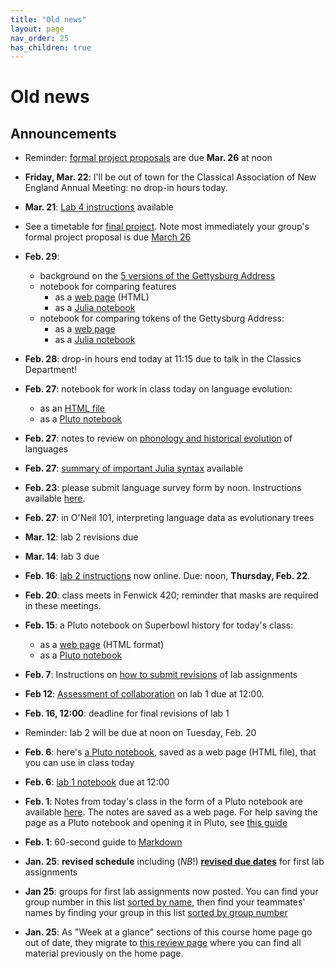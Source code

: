 ```yaml
---
title: "Old news"
layout: page
nav_order: 25
has_children: true
---
```




# Old news



## Announcements




- Reminder: [formal project proposals](./project/stage2/) are due **Mar. 26** at noon
- **Friday, Mar. 22**: I'll be out of town for the Classical Association of New England Annual Meeting: no drop-in hours today.
- **Mar. 21**: [Lab 4 instructions](./labs/lab4/) available
- See a timetable for [final project](../project/). Note most immediately your group's formal project proposal is due [March 26](../project/stage2/)
- **Feb. 29**: 
    - background on the [5 versions of the Gettysburg Address](https://www.abrahamlincolnonline.org/lincoln/speeches/gettysburg.htm#:~:text=There%20are%20five%20known%20copies,probably%20was%20the%20reading%20copy.)
    - notebook for comparing features
        - as a [web page](./classes/gburg-trees/feature-matrix.html) (HTML)
        - as a [Julia notebook](./classes/gburg-trees/feature-matrix.jl)
    - notebook for comparing tokens of the Gettysburg Address:
        - as a [web page](./classes/gburg-trees/gburgfeatures.html)
        - as a [Julia notebook](./classes/gburg-trees/gburgfeatures.jl)
- **Feb. 28**: drop-in hours end today at 11:15 due to talk in the Classics Department!
- **Feb. 27**: notebook for work in class today on language evolution:
    - as an [HTML file](./labs/lab3/lab-language.html)
    - as a [Pluto notebook](https://raw.githubusercontent.com/neelsmith/papyrus_to_pixels/main/pluto/lab-language.jl)
- **Feb. 27**: notes to review on [phonology and historical evolution](./labs/lab3/phonology) of languages
- **Feb. 27**: [summary of important Julia syntax](./julia/syntax.html) available
- **Feb. 23**: please submit language survey form by noon. Instructions available [here](./labs/lab3/dataform/).
- **Feb. 27**: in O'Neil 101, interpreting language data as evolutionary trees
- **Mar. 12**: lab 2 revisions due
- **Mar. 14**: lab 3 due

- **Feb. 16**: [lab 2 instructions](./labs/lab2/) now online. Due: noon, **Thursday, Feb. 22**.
- **Feb. 20**: class meets in Fenwick 420; reminder that masks are required in these meetings.

- **Feb. 15**: a Pluto notebook on Superbowl history for today's class:
    - as a [web page](./julia/superbowls.html) (HTML format)
    - as a [Pluto notebook](./julia/superbowls.jl)
- **Feb. 7**: Instructions on [how to submit revisions](./labs/revising/) of lab assignments
- **Feb 12**: [Assessment of collaboration](./labs/assessment1/) on lab 1 due at 12:00.
- **Feb. 16, 12:00**: deadline for final revisions of lab 1
- Reminder: lab 2 will be due at noon on Tuesday, Feb. 20
- **Feb. 6**: here's [a Pluto notebook](../julia/scaffolded.html), saved as a web page (HTML file), that you can use in class today
- **Feb. 6**: [lab 1 notebook](../labs/lab1/) due at 12:00
- **Feb. 1**: Notes from today's class in the form of a Pluto notebook are available [here](../julia/collections-intro.html).  The notes are saved as a web page.  For help saving the page as a Pluto notebook and opening it in Pluto, see [this guide](./julia/pluto/)
- **Feb. 1**: 60-second guide to [Markdown](https://commonmark.org/help/)
- **Jan. 25**: **revised schedule** including (*NB*!) [**revised due dates**](../duedates) for first lab assignments
- **Jan 25**:  groups for first lab assignments now posted. You can find your group number in this list [sorted by name](../labs/groups/groups-by-name), then find your teammates' names by finding your group in this list [sorted by group number](../labs/groups/groups-by-num)
- **Jan. 25**: As "Week at a glance" sections of this course home page go out of date, they migrate to [this review page](../previous/) where you can find all material previously on the home page.
